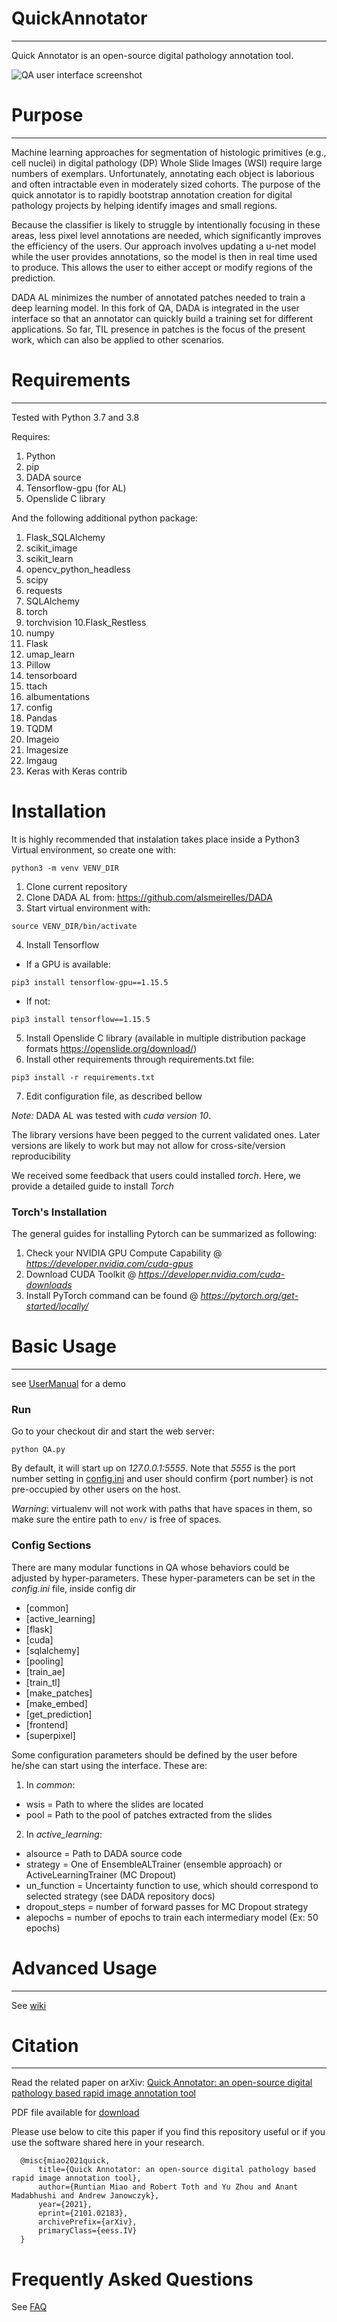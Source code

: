 # QuickAnnotator
---
Quick Annotator is an open-source digital pathology annotation tool.

![QA user interface screenshot](https://github.com/choosehappy/QuickAnnotator/wiki/images/Annotation_Page_LayerSwitch.gif)

# Purpose
---
Machine learning approaches for segmentation of histologic primitives (e.g., cell nuclei) in digital 
pathology (DP) Whole Slide Images (WSI) require large numbers of exemplars. Unfortunately, annotating 
each object is laborious and often intractable even in moderately sized cohorts. 
The purpose of the quick annotator is to rapidly bootstrap annotation creation for digital
pathology projects by helping identify images and small regions.

Because the classifier is likely to struggle by intentionally focusing in these areas, 
less pixel level annotations are needed, which significantly improves the efficiency of the users.
Our approach involves updating a u-net model while the user provides annotations, so the model is
then in real time used to produce. This allows the user to either accept or modify regions of the 
prediction.

DADA AL minimizes the number of annotated patches needed to train a deep learning model. In this fork of QA, 
DADA is integrated in the user interface so that an annotator can quickly build a training set for different
applications. So far, TIL presence in patches is the focus of the present work, which can also be applied to
other scenarios.

# Requirements
---
Tested with Python 3.7 and 3.8

Requires:
1. Python 
2. pip
3. DADA source
4. Tensorflow-gpu (for AL)
5. Openslide C library

And the following additional python package:
1. Flask_SQLAlchemy
2. scikit_image
3. scikit_learn
4. opencv_python_headless
5. scipy
6. requests
7. SQLAlchemy
8. torch
9. torchvision
10.Flask_Restless
11. numpy
12. Flask
13. umap_learn
14. Pillow
15. tensorboard
16. ttach
17. albumentations
18. config
19. Pandas
20. TQDM
21. Imageio
22. Imagesize
23. Imgaug
24. Keras with Keras contrib

# Installation
It is highly recommended that instalation takes place inside a Python3 Virtual environment, so create one with:
 ```
 python3 -m venv VENV_DIR
 ```

1. Clone current repository
2. Clone DADA AL from: https://github.com/alsmeirelles/DADA
3. Start virtual environment with:
 ```
 source VENV_DIR/bin/activate
  ```
 4. Install Tensorflow
 - If a GPU is available:
 ```
pip3 install tensorflow-gpu==1.15.5
```
- If not:
 ```
 pip3 install tensorflow==1.15.5
 ```
 5. Install Openslide C library (available in multiple distribution package formats https://openslide.org/download/)
 6. Install other requirements through requirements.txt file:

 ```
 pip3 install -r requirements.txt
 ```
 7. Edit configuration file, as described bellow


*Note:* DADA AL was tested with *cuda version 10*.

The library versions have been pegged to the current validated ones. 
Later versions are likely to work but may not allow for cross-site/version reproducibility

We received some feedback that users could installed *torch*. Here, we provide a detailed guide to install
*Torch*

### Torch's Installation
The general guides for installing Pytorch can be summarized as following:
1. Check your NVIDIA GPU Compute Capability @ *https://developer.nvidia.com/cuda-gpus* 
2. Download CUDA Toolkit @ *https://developer.nvidia.com/cuda-downloads* 
3. Install PyTorch command can be found @ *https://pytorch.org/get-started/locally/* 

# Basic Usage
---
see [UserManual](https://github.com/choosehappy/QuickAnnotator/wiki/User-Manual) for a demo
### Run

Go to your checkout dir and start the web server:
```
python QA.py
```
By default, it will start up on *127.0.0.1:5555*. Note that *5555* is the port number setting in [config.ini](https://github.com/choosehappy/QuickAnnotator/blob/main/config/config.ini#L6) and user should confirm {port number} is not pre-occupied by other users on the host. 

*Warning*: virtualenv will not work with paths that have spaces in them, so make sure the entire path to `env/` is free of spaces.

### Config Sections
There are many modular functions in QA whose behaviors could be adjusted by hyper-parameters. These hyper-parameters can 
be set in the *config.ini* file, inside config dir
- [common]
- [active_learning]
- [flask]
- [cuda]
- [sqlalchemy]
- [pooling]
- [train_ae]
- [train_tl]
- [make_patches]
- [make_embed]
- [get_prediction]
- [frontend]
- [superpixel]

Some configuration parameters should be defined by the user before he/she can start using the interface. These are:
1. In *common*:
- wsis = Path to where the slides are located
- pool = Path to the pool of patches extracted from the slides

2. In *active_learning*:
- alsource = Path to DADA source code
- strategy = One of EnsembleALTrainer (ensemble approach) or ActiveLearningTrainer (MC Dropout)
- un_function = Uncertainty function to use, which should correspond to selected strategy (see DADA repository docs)
- dropout_steps = number of forward passes for MC Dropout strategy
- alepochs = number of epochs to train each intermediary model (Ex: 50 epochs)
# Advanced Usage
---
See [wiki](https://github.com/choosehappy/QuickAnnotator/wiki)

# Citation
---
Read the related paper on arXiv: [Quick Annotator: an open-source digital pathology based rapid image annotation tool](https://arxiv.org/abs/2101.02183)

PDF file available for [download](https://arxiv.org/ftp/arxiv/papers/2101/2101.02183.pdf)

Please use below to cite this paper if you find this repository useful or if you use the software shared here in your research.
```
  @misc{miao2021quick,
      title={Quick Annotator: an open-source digital pathology based rapid image annotation tool}, 
      author={Runtian Miao and Robert Toth and Yu Zhou and Anant Madabhushi and Andrew Janowczyk},
      year={2021},
      eprint={2101.02183},
      archivePrefix={arXiv},
      primaryClass={eess.IV}
  }
```
# Frequently Asked Questions
See [FAQ](https://github.com/choosehappy/QuickAnnotator/wiki/Frequently-Asked-Questions)




